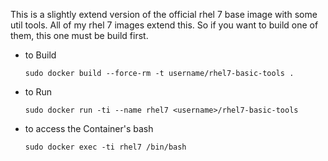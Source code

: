 This is a slightly extend version of the official rhel 7 base image with some util tools. 
All of my rhel 7 images extend this. So if you want to build one of them, this one must be build first.

* to Build

  ```sudo docker build --force-rm -t username/rhel7-basic-tools . ```

* to Run

  ```sudo docker run -ti --name rhel7 <username>/rhel7-basic-tools```

* to access the Container's bash

  ```sudo docker exec -ti rhel7 /bin/bash```

